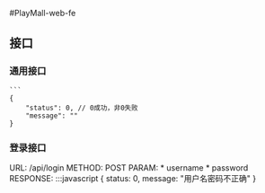 #PlayMall-web-fe

## 接口

### 通用接口

    ```
    {
        "status": 0, // 0成功，非0失败
        "message": ""
    }

### 登录接口

URL: /api/login
METHOD: POST
PARAM: 
    * username
    * password
RESPONSE: 
    :::javascript
    {
        status: 0,
        message: "用户名密码不正确"
    }
